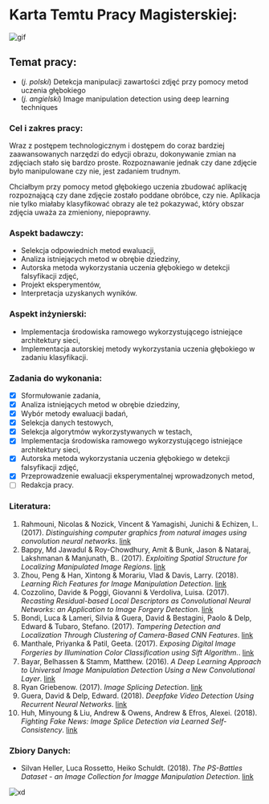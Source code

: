 # Karta Temtu Pracy Magisterskiej:

![gif](https://i.giphy.com/media/3o6ZsX2OZJ8G3Tec6Y/giphy.webp)

## Temat pracy:

 * (*j. polski*) Detekcja manipulacji zawartości zdjęć przy pomocy metod uczenia głębokiego
 * (*j. angielski*) Image manipulation detection using deep learning techniques


### Cel i zakres pracy:

Wraz z postępem technologicznym i dostępem do coraz bardziej zaawansowanych narzędzi do edycji obrazu, dokonywanie zmian na zdjęciach stało się bardzo proste. Rozpoznawanie jednak czy dane zdjęcie było manipulowane czy nie, jest zadaniem trudnym.


Chciałbym przy pomocy metod głębokiego uczenia zbudować aplikację rozpoznającą czy dane zdjęcie zostało poddane obróbce, czy nie. Aplikacja nie tylko miałaby klasyfikować obrazy ale też pokazywać, który obszar zdjęcia uważa za zmieniony, niepoprawny.

### Aspekt badawczy:

 * Selekcja odpowiednich metod ewaluacji,
 * Analiza istniejących metod w obrębie dziedziny,
 * Autorska metoda wykorzystania uczenia głębokiego w detekcji falsyfikacji zdjęć,
 * Projekt eksperymentów,
 * Interpretacja uzyskanych wyników.

### Aspekt inżynierski:

 * Implementacja środowiska ramowego wykorzystującego istniejące architektury sieci,
 * Implementacja autorskiej metody wykorzystania uczenia głębokiego w zadaniu klasyfikacji.

### Zadania do wykonania:

 - [x] Sformułowanie zadania,
 - [x] Analiza istniejących metod w obrębie dziedziny,
 - [x] Wybór metody ewaluacji badań,
 - [x] Selekcja danych testowych,
 - [x] Selekcja algorytmów wykorzystywanych w testach,
 - [x] Implementacja środowiska ramowego wykorzystującego istniejące architektury sieci,
 - [x] Autorska metoda wykorzystania uczenia głębokiego w detekcji falsyfikacji zdjęć,
 - [x] Przeprowadzenie ewaluacji eksperymentalnej wprowadzonych metod,
 - [ ] Redakcja pracy.

### Literatura:

1. Rahmouni, Nicolas & Nozick, Vincent & Yamagishi, Junichi & Echizen, I.. (2017). *Distinguishing computer graphics from natural images using convolution neural networks*. [link](https://ieeexplore.ieee.org/document/8267647)
2. Bappy, Md Jawadul & Roy-Chowdhury, Amit & Bunk, Jason & Nataraj, Lakshmanan & Manjunath, B.. (2017). *Exploiting Spatial Structure for Localizing Manipulated Image Regions*. [link](https://ieeexplore.ieee.org/document/8237794)
3. Zhou, Peng & Han, Xintong & Morariu, Vlad & Davis, Larry. (2018). *Learning Rich Features for Image Manipulation Detection*. [link](https://arxiv.org/abs/1805.04953)
4. Cozzolino, Davide & Poggi, Giovanni & Verdoliva, Luisa. (2017). *Recasting Residual-based Local Descriptors as Convolutional Neural Networks: an Application to Image Forgery Detection*. [link](https://arxiv.org/abs/1703.04615)
5. Bondi, Luca & Lameri, Silvia & Guera, David & Bestagini, Paolo & Delp, Edward & Tubaro, Stefano. (2017). *Tampering Detection and Localization Through Clustering of Camera-Based CNN Features*. [link](https://ieeexplore.ieee.org/document/8014966)
6. Manthale, Priyanka & Patil, Geeta. (2017). *Exposing Digital Image Forgeries by Illumination Color Classiﬁcation using Sift Algorithm.*. [link](https://www.researchgate.net/publication/321101340_Exposing_Digital_Image_Forgeries_by_Illumination_Color_Classification_using_Sift_Algorithm)
7. Bayar, Belhassen & Stamm, Matthew. (2016). *A Deep Learning Approach to Universal Image Manipulation Detection Using a New Convolutional Layer*. [link](https://www.researchgate.net/publication/303901867_A_Deep_Learning_Approach_to_Universal_Image_Manipulation_Detection_Using_a_New_Convolutional_Layer)
8. Ryan Griebenow. (2017). *Image Splicing Detection*. [link](https://www.semanticscholar.org/paper/Image-Splicing-Detection-Griebenow/c0a3e9800c1a5032007d4520a2833dfb30aeb5ae)
9. Guera, David & Delp, Edward. (2018). *Deepfake Video Detection Using Recurrent Neural Networks*. [link](https://ieeexplore.ieee.org/abstract/document/8639163)
10. Huh, Minyoung & Liu, Andrew & Owens, Andrew & Efros, Alexei. (2018). *Fighting Fake News: Image Splice Detection via Learned Self-Consistency*. [link](https://arxiv.org/abs/1805.04096)


### Zbiory Danych:

 * Silvan Heller, Luca Rossetto, Heiko Schuldt. (2018). *The PS-Battles Dataset - an Image Collection for Imagge Manipulation Detection*. [link](https://arxiv.org/abs/1804.04866)


![xd](https://media.giphy.com/media/6cFcUiCG5eONW/giphy.gif)